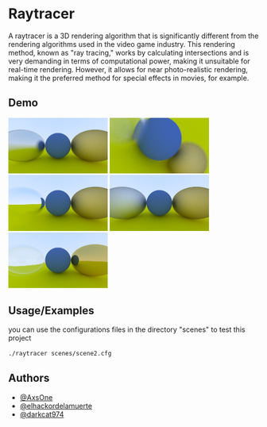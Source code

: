 
# Raytracer

A raytracer is a 3D rendering algorithm that is significantly different from the rendering algorithms used in the video game industry. This rendering method, known as "ray tracing," works by calculating intersections and is very demanding in terms of computational power, making it unsuitable for real-time rendering. However, it allows for near photo-realistic rendering, making it the preferred method for special effects in movies, for example.



## Demo

<img src="images/1.png" alt="Logo du projet" width="200"/>
<img src="images/2.png" alt="Logo du projet" width="200"/>
<img src="images/3.png" alt="Logo du projet" width="200"/>
<img src="images/4.png" alt="Logo du projet" width="200"/>
<img src="images/5.png" alt="Logo du projet" width="200"/>




## Usage/Examples

you can use the configurations files in the directory "scenes" to test this project

```bash
./raytracer scenes/scene2.cfg
```


## Authors

- [@AxsOne](https://github.com/AxsOne)
- [@elhackordelamuerte](https://github.com/elhackordelamuerte)
- [@darkcat974](https://github.com/darkcat974)

